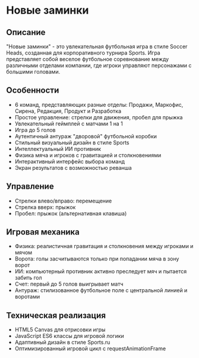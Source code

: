 # Новые заминки

## Описание
"Новые заминки" - это увлекательная футбольная игра в стиле Soccer Heads, созданная для корпоративного турнира Sports. Игра представляет собой веселое футбольное соревнование между различными отделами компании, где игроки управляют персонажами с большими головами.

## Особенности
- 6 команд, представляющих разные отделы: Продажи, Маркофис, Сирена, Редакция, Продукт и Разработка
- Простое управление: стрелки для движения, пробел для прыжка
- Увлекательный геймплей с матчами 1 на 1
- Игра до 5 голов
- Аутентичный антураж "дворовой" футбольной коробки
- Стильный визуальный дизайн в стиле Sports
- Интеллектуальный ИИ противник
- Физика мяча и игроков с гравитацией и столкновениями
- Интерактивный интерфейс выбора команд
- Экран результатов с возможностью реванша

## Управление
- Стрелки влево/вправо: перемещение
- Стрелка вверх: прыжок
- Пробел: прыжок (альтернативная клавиша)

## Игровая механика
- Физика: реалистичная гравитация и столкновения между игроками и мячом
- Ворота: голы засчитываются только при попадании мяча в зону ворот
- ИИ: компьютерный противник активно преследует мяч и пытается забить гол
- Счет: первый до 5 голов выигрывает матч
- Антураж: стилизованное футбольное поле с центральной линией и воротами

## Техническая реализация
- HTML5 Canvas для отрисовки игры
- JavaScript ES6 классы для игровой логики
- Адаптивный дизайн в стиле Sports.ru
- Оптимизированный игровой цикл с requestAnimationFrame 